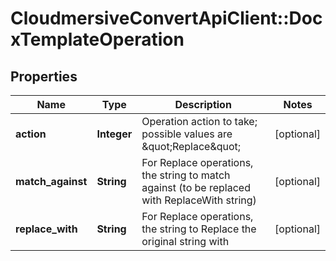 # CloudmersiveConvertApiClient::DocxTemplateOperation

## Properties
Name | Type | Description | Notes
------------ | ------------- | ------------- | -------------
**action** | **Integer** | Operation action to take; possible values are \&quot;Replace\&quot; | [optional] 
**match_against** | **String** | For Replace operations, the string to match against (to be replaced with ReplaceWith string) | [optional] 
**replace_with** | **String** | For Replace operations, the string to Replace the original string with | [optional] 


